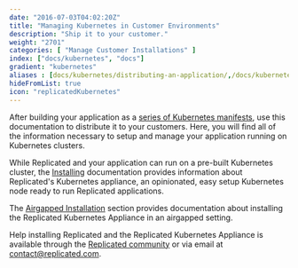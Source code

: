```yaml
---
date: "2016-07-03T04:02:20Z"
title: "Managing Kubernetes in Customer Environments"
description: "Ship it to your customer."
weight: "2701"
categories: [ "Manage Customer Installations" ]
index: ["docs/kubernetes", "docs"]
gradient: "kubernetes"
aliases : [docs/kubernetes/distributing-an-application/,/docs/kubernetes/packaging-an-application/]
hideFromList: true
icon: "replicatedKubernetes"
---
```


After building your application as a [series of Kubernetes manifests](/docs/kubernetes/customer-installations/overview), use this documentation to distribute it to your customers. Here, you will find all of the information necessary to setup and manage your application running on Kubernetes clusters.

While Replicated and your application can run on a pre-built Kubernetes cluster, the [Installing](/docs/kubernetes/customer-installations/installing) documentation provides information about Replicated's Kubernetes appliance, an opinionated, easy setup Kubernetes node ready to run Replicated applications.

The [Airgapped Installation](/docs/kubernetes/customer-installations/airgapped-installations) section provides documentation about installing the Replicated Kubernetes Appliance in an airgapped setting.

Help installing Replicated and the Replicated Kubernetes Appliance is available through the [Replicated community](https://help.replicated.com/community) or via email at [contact@replicated.com](mailto:contact@replicated.com).
